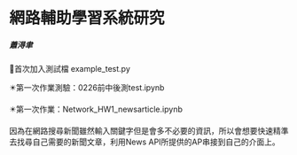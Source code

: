 # 網路輔助學習系統研究
##### 蕭淂聿 #####
  🔰首次加入測試檔 example_test.py
  
  ✴️第一次作業測驗：0226前中後測test.ipynb
  
  ✴️第一次作業：Network_HW1_newsarticle.ipynb
  
  因為在網路搜尋新聞雖然輸入關鍵字但是會多不必要的資訊，所以會想要快速精準去找尋自己需要的新聞文章，利用News API所提供的AP串接到自己的介面上。
